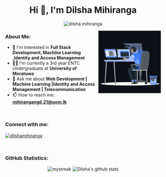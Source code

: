
<h1 align="center">Hi 👋, I'm Dilsha Mihiranga</h1>
<p align="center"><img src="https://komarev.com/ghpvc/?username=dilsha01&label=Profile%20views&color=0e75b6&style=flat" alt="dilsha mihiranga" /></p>
<img align="right" src="https://github.com/JaneeshaJ2001/JaneeshaJ2001/blob/main/working_space.gif?raw=true" alt="working_space" width="40%" />


<h3>About Me:</h3>

- 👀 I'm interested in **Full Stack Development, Machine Learning ,Identity and Access Management**
- 🧑‍🎓 I’m currently a 3rd year ENTC Undergraduate at **University of Moratuwa**
- 💬 Ask me about **Web Development | Machine Learning |Identity and Access Management | Telecommunication**
- 📫 How to reach me: **mihirangangd.21@uom.lk**

<br>
<h3>Connect with me:</h3>
<p align="left">
<a href="https://www.linkedin.com/in/dilshamihiranga" target="_blank"><img align="center" src="https://raw.githubusercontent.com/rahuldkjain/github-profile-readme-generator/master/src/images/icons/Social/linked-in-alt.svg" alt="dilshamihiranga" height="30" width="40" /></a>&nbsp;
</p>

<br>
<h3 align="left">GitHub Statistics:</h3>
<p align="center">
  <img src="https://github-readme-streak-stats.herokuapp.com/?user=dilsha01&theme=github-dark-blue" alt="mystreak" width="51%" />
  <img src="https://github-readme-stats.vercel.app/api?username=dilsha01&show_icons=true&theme=github_dark" alt="Dilsha's github stats" width="48%" />
</p>
